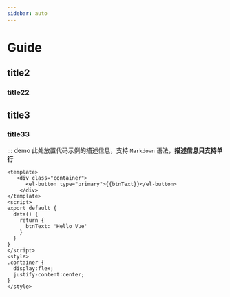 ```yaml
---
sidebar: auto
---
```


# Guide

## title2

### title22

## title3

### title33
::: demo 此处放置代码示例的描述信息，支持 `Markdown` 语法，**描述信息只支持单行**

```vue
<template>
   <div class="container">
      <el-button type="primary">{{btnText}}</el-button>
    </div>
</template>
<script>
export default {
  data() {
    return {
      btnText: 'Hello Vue'
    }
  }
}
</script>
<style>
.container { 
  display:flex;
  justify-content:center;
}
</style>
```